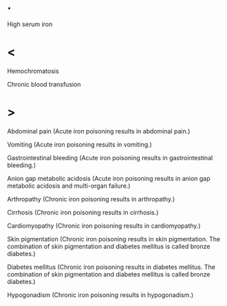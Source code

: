 # .

High serum iron

# <

Hemochromatosis

Chronic blood transfusion

# >

Abdominal pain (Acute iron poisoning results in abdominal pain.)

Vomiting (Acute iron poisoning results in vomiting.)

Gastrointestinal bleeding (Acute iron poisoning results in gastrointestinal bleeding.)

Anion gap metabolic acidosis (Acute iron poisoning results in anion gap metabolic acidosis and multi-organ failure.)

Arthropathy (Chronic iron poisoning results in arthropathy.)

Cirrhosis (Chronic iron poisoning results in cirrhosis.)

Cardiomyopathy (Chronic iron poisoning results in cardiomyopathy.)

Skin pigmentation (Chronic iron poisoning results in skin pigmentation. The combination of skin pigmentation and diabetes mellitus is called bronze diabetes.)

Diabetes mellitus (Chronic iron poisoning results in diabetes mellitus. The combination of skin pigmentation and diabetes mellitus is called bronze diabetes.)

Hypogonadism (Chronic iron poisoning results in hypogonadism.)

